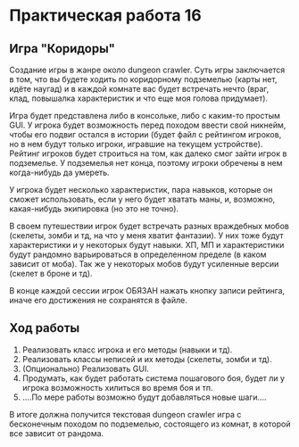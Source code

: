 # Практическая работа 16

## Игра "Коридоры"

Создание игры в жанре около dungeon crawler. Суть игры заключается в том, что вы будете ходить по коридорному подземелью (карты нет, идёте наугад) и в каждой комнате вас будет встречать нечто (враг, клад, повышалка характеристик и что еще моя голова придумает).

Игра будет представлена либо в консольке, либо с каким-то простым GUI. У игрока будет возможность перед походом ввести свой никнейм, чтобы его подвиг остался в истории (будет файл с рейтингом игроков, но в нем будут только игроки, игравшие на текущем устройстве). Рейтинг игроков будет строиться на том, как далеко смог зайти игрок в подземелье. У подземелья нет конца, поэтому игроки обречены в нем когда-нибудь да умереть.

У игрока будет несколько характеристик, пара навыков, которые он сможет использовать, если у него будет хватать маны, и, возможно, какая-нибудь экипировка (но это не точно).

В своем путешествии игрок будет встречать разных враждебных мобов (скелеты, зомби и тд, на что у меня хватит фантазии). У них тоже будут характеристики и у некоторых будут навыки. ХП, МП и характеристики будут рандомно варьироваться в определенном пределе (в каком зависит от моба). Так же у некоторых мобов будут усиленные версии (скелет в броне и тд).

В конце каждой сессии игрок ОБЯЗАН нажать кнопку записи рейтинга, иначе его достижения не сохранятся в файле.

## Ход работы

1. Реализовать класс игрока и его методы (навыки и тд).
2. Реализовать классы неписей и их методы (скелеты, зомби и тд).
3. (Опционально) Реализовать GUI.
4. Продумать, как будет работать система пошагового боя, будет ли у игрока возможность хилиться во время боя и тп.
5. ....По мере работы возможно будут добавляться новые шаги....

В итоге должна получится текстовая dungeon crawler игра с бесконечным походом по подземелью, состоящего из комнат, в которой все зависит от рандома.